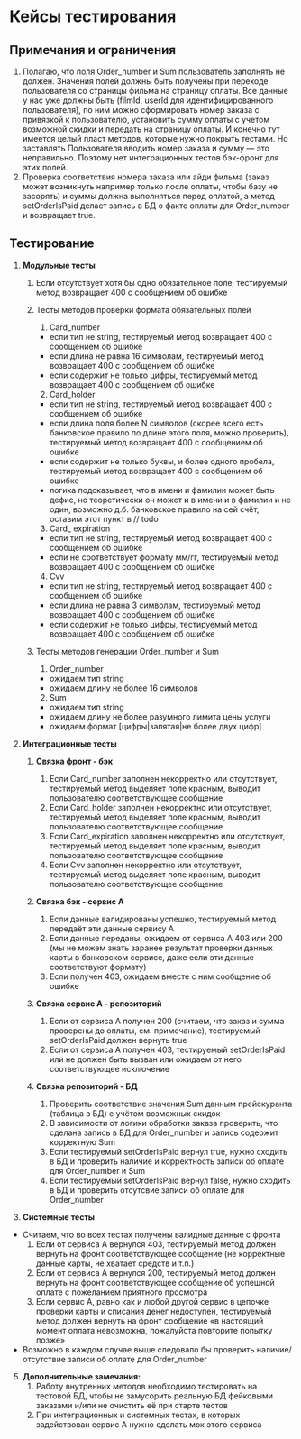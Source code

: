 # Кейсы тестирования

## Примечания и ограничения
1. Полагаю, что поля Order_number и Sum пользователь заполнять не должен. Значения полей должны быть получены при переходе пользователя со страницы фильма на страницу оплаты. Все данные у нас уже должны быть (filmId, userId для идентифицированного пользователя), по ним можно сформировать номер заказа с привязкой к пользователю, установить сумму оплаты с учетом возможной скидки и передать на страницу оплаты. И конечно тут имеется целый пласт методов, которые нужно покрыть тестами. Но заставлять Пользователя вводить номер заказа и сумму — это неправильно. Поэтому нет интеграционных тестов бэк-фронт для этих полей. 
2. Проверка соответствия номера заказа или айди фильма (заказ может возникнуть например только после оплаты, чтобы базу не засорять) и суммы должна выполняться перед оплатой, а метод setOrderIsPaid делает запись в БД о факте оплаты для Order_number и возвращает true. 

## Тестирование

1. **Модульные тесты**

    1. Если отсутствует хотя бы одно обязательное поле, тестируемый метод возвращает 400 с сообщением об ошибке
    2. Тесты методов проверки формата обязательных полей

        1. Card_number
        - если тип не string, тестируемый метод возвращает 400 с сообщением об ошибке
        - если длина не равна 16 символам, тестируемый метод возвращает 400 с сообщением об ошибке
        - если содержит не только цифры, тестируемый метод возвращает 400 с сообщением об ошибке

        2. Card_holder
        - если тип не string, тестируемый метод возвращает 400 с сообщением об ошибке
        - если длина поля более N символов (скорее всего есть банковское правило по длине этого поля, можно проверить),  тестируемый метод возвращает 400 с сообщением об ошибке
        - если содержит не только буквы, и более одного пробела, тестируемый метод возвращает 400 с сообщением об ошибке
        - логика подсказывает, что в имени и фамилии может быть дефис, но теоретически он может и в имени и в фамилии и не один, возможно д.б. банковское правило на сей 	счёт, оставим этот пункт в // todo

        3. Card_ expiration
        - если тип не string, тестируемый метод возвращает 400 с сообщением об ошибке
        - если не соответствует формату мм/гг, тестируемый метод возвращает 400 с сообщением об ошибке

        4. Cvv
        - если тип не string, тестируемый метод возвращает 400 с сообщением об ошибке
        - если длина не равна 3 символам, тестируемый метод возвращает 400 с сообщением об ошибке
        - если содержит не только цифры, тестируемый метод возвращает 400 с сообщением об ошибке
      
    3. Тесты методов генерации Order_number и Sum

        1. Order_number 
        - ожидаем тип string
        - ожидаем длину не более 16 символов

        2. Sum
        - ожидаем тип string
        - ожидаем длину не более разумного лимита цены услуги
        - ожидаем формат [цифры|запятая|не более двух цифр]

2. **Интеграционные тесты**

    1. **Связка фронт - бэк**
        1. Если Card_number заполнен некорректно или отсутствует, тестируемый метод выделяет поле красным, выводит пользователю соответствующее сообщение
        2. Если Card_holder заполнен некорректно или отсутствует, тестируемый метод выделяет поле красным, выводит пользователю соответствующее сообщение
        3. Если Card_expiration заполнен некорректно или отсутствует, тестируемый метод выделяет поле красным, выводит пользователю соответствующее сообщение
        4. Если Cvv заполнен некорректно или отсутствует, тестируемый метод выделяет поле красным, выводит пользователю соответствующее сообщение
      
    2. **Связка бэк - сервис А**
        1. Если данные валидированы успешно, тестируемый метод передаёт эти данные сервису А
        2. Если данные переданы, ожидаем от сервиса А 403 или 200 (мы не можем знать заранее результат проверки данных карты в банковском сервисе, даже если эти данные соответствуют формату)
        3. Если получен 403, ожидаем вместе с ним сообщение об ошибке
      
    3. **Связка сервис А - репозиторий**
        1. Если от сервиса А получен 200 (считаем, что заказ и сумма проверены до оплаты, см. примечание), тестируемый setOrderIsPaid должен вернуть true
        2. Если от сервиса А получен 403, тестируемый  setOrderIsPaid или не должен быть вызван или ожидаем от него соответствующее исключение
           
    4. **Связка репозиторий - БД**
        1. Проверить соответствие значения Sum данным прейскуранта (таблица в БД) с учётом возможных скидок
        2. В зависимости от логики обработки заказа проверить, что сделана запись в БД для Order_number и запись содержит корректную Sum
        3. Если тестируемый setOrderIsPaid вернул true, нужно сходить в БД и проверить наличие и корректность записи об оплате для Order_number и Sum
        4. Если тестируемый setOrderIsPaid вернул false, нужно сходить в БД и проверить отсутсвие записи об оплате для Order_number

3. **Системные тесты**
- Считаем, что во всех тестах получены валидные данные с фронта
    1. Если от сервиса А вернулся 403, тестируемый метод должен вернуть на фронт соответствующее сообщение (не корректные данные карты, не хватает средств и т.п.)
    2. Если от сервиса А вернулся 200, тестируемый метод должен вернуть на фронт соответствующее сообщение об успешной оплате с пожеланием приятного просмотра
    3. Если сервис А, равно как и любой другой сервис в цепочке проверки карты и списания денег недоступен, тестируемый метод должен вернуть на фронт сообщение «в настоящий момент оплата невозможна, пожалуйста повторите попытку позже»
- Возможно в каждом случае выше следовало бы проверить наличие/отсутствие записи об оплате для Order_number 

5. **Дополнительные замечания:**
    1. Работу внутренних методов необходимо тестировать на тестовой БД, чтобы не замусорить реальную БД фейковыми заказами и/или не очистить её при старте тестов
    2. При интеграционных и системных тестах, в которых задействован сервис А нужно сделать мок этого сервиса
